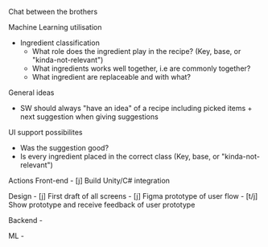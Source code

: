 Chat between the brothers

Machine Learning utilisation
  - Ingredient classification
    - What role does the ingredient play in the recipe? (Key, base, or "kinda-not-relevant")
    - What ingredients works well together, i.e are commonly together?
    - What ingredient are replaceable and with what?

General ideas
  - SW should always "have an idea" of a recipe including picked items + next suggestion when giving suggestions


UI support possibilites
  - Was the suggestion good?
  - Is every ingredient placed in the correct class (Key, base, or "kinda-not-relevant")


Actions
  Front-end
    - [j] Build Unity/C# integration

  Design
    - [j] First draft of all screens
    - [j] Figma prototype of user flow
    - [t/j] Show prototype and receive feedback of user prototype

  Backend
    -

  ML
    -
